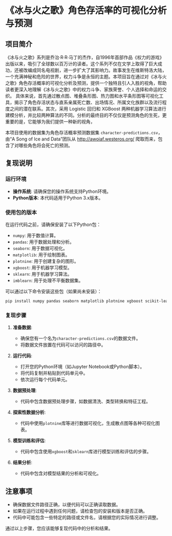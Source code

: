 # 《冰与火之歌》角色存活率的可视化分析与预测

## 项目简介
《冰与火之歌》系列是乔治·R·R·马丁的杰作，自1996年首部作品《权力的游戏》出版以来，吸引了全球数以百万计的读者。这个系列不仅在文学上取得了巨大成功，还被改编成同名电视剧，进一步扩大了其影响力。故事发生在维斯特洛大陆，一个充满神秘和危险的世界，权力斗争是永恒的主题。本项目旨在通过对《冰与火之歌》角色存活概率的可视化分析及预测，提供一个独特且引人入胜的视角，帮助读者更深入地理解《冰与火之歌》中的权力斗争、家族荣誉、个人选择和命运的交织。
具体来说，首先通过散点图、堆叠条形图、热力图和水平条形图等可视化工具，揭示了角色存活状态与直系亲属死亡数、出场情况、所属文化族群以及流行程度之间的潜在联系。其次，采用 Logistic 回归和 XGBoost 两种机器学习算法进行建模分析，并比较两种算法的不同。分析的最终目的不仅仅是预测角色的生死，更重要的是，它能够为我们提供一种新的视角，

本项目使用的数据集为角色存活概率预测数据集 `character-predictions.csv`，由“A Song of Ice and Data”团队从 http://awoiaf.westeros.org/ 爬取而来，包含了对哪些角色将会死亡的预测。

## 复现说明

### 运行环境

- **操作系统**: 请确保您的操作系统支持Python环境。
- **Python版本**: 本代码适用于Python 3.x版本。

### 使用包的版本

在运行代码之前，请确保安装了以下Python包：

- `numpy`: 用于数值计算。
- `pandas`: 用于数据处理和分析。
- `seaborn`: 用于数据可视化。
- `matplotlib`: 用于绘制图表。
- `plotnine`: 用于创建复杂的图形。
- `xgboost`: 用于机器学习模型。
- `sklearn`: 用于机器学习算法。
- `imblearn`: 用于处理不平衡数据集。

可以通过以下命令安装这些包（如果尚未安装）：

```bash
pip install numpy pandas seaborn matplotlib plotnine xgboost scikit-learn imbalanced-learn
```

### 复现步骤

1. **准备数据**:
   - 确保您有一个名为`character-predictions.csv`的数据文件。
   - 将数据文件放置在代码可以访问的路径中。

2. **运行代码**:
   - 打开您的Python环境（如Jupyter Notebook或Python脚本）。
   - 将代码复制并粘贴到代码单元中。
   - 依次运行每个代码单元。

3. **数据预处理**:
   - 代码中包含数据预处理步骤，如数据清洗、类型转换和特征工程。

4. **探索性数据分析**:
   - 代码中使用`plotnine`库等进行数据可视化，生成散点图等各种可视化图表。

5. **模型训练和评估**:
   - 代码中包含使用`xgboost`和`sklearn`库进行模型训练和评估的步骤。

6. **结果分析**:
   - 代码中包含对模型结果的分析和可视化。

## 注意事项

- 确保数据文件路径正确，以便代码可以正确读取数据。
- 如果在运行过程中遇到任何问题，请检查包的安装和版本是否正确。
- 代码中可能包含一些特定的路径或文件名，请根据您的实际情况进行调整。

通过以上步骤，您应该能够复现代码中的分析和结果。




